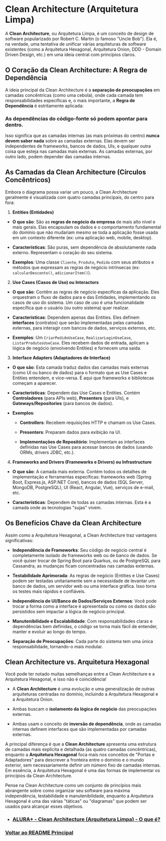 # Clean Architecture (Arquitetura Limpa)

A **Clean Architecture**, ou Arquitetura Limpa, é um conceito de design de software popularizado por Robert C. Martin (o famoso "Uncle Bob"). Ela é, na verdade, uma tentativa de unificar várias arquiteturas de software existentes (como a Arquitetura Hexagonal, Arquitetura Onion, DDD - Domain Driven Design, etc.) em uma ideia central com princípios claros.

## O Coração da Clean Architecture: A Regra de Dependência

A ideia principal da Clean Architecture é a **separação de preocupações** em camadas concêntricas (como uma cebola), onde cada camada tem responsabilidades específicas e, o mais importante, a **Regra de Dependência** é estritamente aplicada:

### As dependências do código-fonte só podem apontar para dentro.

Isso significa que as camadas internas (as mais próximas do centro) **nunca devem saber nada** sobre as camadas externas. Elas devem ser independentes de frameworks, bancos de dados, UIs, e qualquer outra coisa que esteja nas camadas mais externas. As camadas externas, por outro lado, podem depender das camadas internas.

## As Camadas da Clean Architecture (Círculos Concêntricos)

Embora o diagrama possa variar um pouco, a Clean Architecture geralmente é visualizada com quatro camadas principais, do centro para fora:

1. **Entities (Entidades)**

- **O que são**: São as **regras de negócio da empresa** de mais alto nível e mais gerais. Elas encapsulam os dados e o comportamento fundamental do domínio que não mudariam mesmo se toda a aplicação fosse usada em um contexto diferente (ex: uma aplicação web, mobile, desktop).

- **Características**: São puras, sem dependência de absolutamente nada externo. Representam o coração do seu sistema.

- **Exemplos**: Uma classe `Cliente`, `Produto`, `Pedido` com seus atributos e métodos que expressam as regras de negócio intrínsecas (ex: `calcularDesconto()`, `adicionarItem()`).

2. **Use Cases (Casos de Uso) ou Interactors**

- **O que são**: Contêm as regras de negócio específicas da aplicação. Eles orquestram o fluxo de dados para e das Entidades, implementando os casos de uso do sistema. Um caso de uso é uma funcionalidade específica que o usuário (ou outro sistema) quer realizar.

- **Características**: Dependem apenas das Entities. Eles definem **interfaces** (contratos) que serão implementadas pelas camadas externas, para interagir com bancos de dados, serviços externos, etc.

- **Exemplos**: Um `CriarPedidoUseCase`, `RealizarLoginUseCase`, `ListarProdutosUseCase`. Eles recebem dados de entrada, aplicam a lógica de negócio (envolvendo Entities) e fornecem uma saída.

3. **Interface Adapters (Adaptadores de Interface)**

- **O que são**: Esta camada traduz dados das camadas mais externas (como UI ou banco de dados) para o formato que as Use Cases e Entities entendem, e vice-versa. É aqui que frameworks e bibliotecas começam a aparecer.

- **Características**: Dependem das Use Cases e Entities. Contém **Controladores** (para APIs web), **Presenters** (para UIs), e **Gateways/Repositories** (para bancos de dados).

- **Exemplos**:

    - **Controllers**: Recebem requisições HTTP e chamam os Use Cases.

    - **Presenters**: Preparam dados para exibição na UI.

    - **Implementações de Repositório**: Implementam as interfaces definidas nas Use Cases para acessar bancos de dados (usando ORMs, drivers JDBC, etc.).

4. **Frameworks and Drivers (Frameworks e Drivers) ou Infrastructure**

- **O que são**: A camada mais externa. Contém todos os detalhes de implementação e ferramentas específicas: frameworks web (Spring Boot, Express.js, ASP.NET Core), bancos de dados (SQL Server, MongoDB, PostgreSQL), UI (React, Angular, Vue), serviços de e-mail, etc.

- **Características**: Dependem de todas as camadas internas. Esta é a camada onde as tecnologias "sujas" vivem.

## Os Benefícios Chave da Clean Architecture

Assim como a Arquitetura Hexagonal, a Clean Architecture traz vantagens significativas:

- **Independência de Frameworks**: Seu código de negócio central é completamente isolado de frameworks web ou de banco de dados. Se você quiser trocar de Spring Boot para Quarkus, ou de PostgreSQL para Cassandra, as mudanças ficam concentradas nas camadas externas.

- **Testabilidade Aprimorada**: As regras de negócio (Entities e Use Cases) podem ser testadas unitariamente sem a necessidade de levantar um banco de dados, um servidor web ou uma interface gráfica. Isso torna os testes mais rápidos e confiáveis.

- **Independência de UI/Banco de Dados/Serviços Externos**: Você pode trocar a forma como a interface é apresentada ou como os dados são persistidos sem impactar a lógica de negócio principal.

- **Manutenibilidade e Escalabilidade**: Com responsabilidades claras e dependências bem definidas, o código se torna mais fácil de entender, manter e evoluir ao longo do tempo.

- **Separação de Preocupações**: Cada parte do sistema tem uma única responsabilidade, tornando-o mais modular.

## Clean Architecture vs. Arquitetura Hexagonal

Você pode ter notado muitas semelhanças entre a Clean Architecture e a Arquitetura Hexagonal, e isso não é coincidência!

- A **Clean Architecture** é uma evolução e uma generalização de outras arquiteturas centradas no domínio, incluindo a Arquitetura Hexagonal e a Arquitetura Onion.

- Ambas buscam o **isolamento da lógica de negócio** das preocupações externas.

- Ambas usam o conceito de **inversão de dependência**, onde as camadas internas definem interfaces que são implementadas por camadas externas.

A principal diferença é que a **Clean Architecture** apresenta uma estrutura de camadas mais explícita e detalhada (as quatro camadas concêntricas), enquanto a **Arquitetura Hexagonal** foca mais nos conceitos de "Portas e Adaptadores" para descrever a fronteira entre o domínio e o mundo exterior, sem necessariamente definir um número fixo de camadas internas. Em essência, a Arquitetura Hexagonal é uma das formas de implementar os princípios da Clean Architecture.

Pense na Clean Architecture como um conjunto de princípios mais abrangente sobre como organizar seu software para máxima independência, testabilidade e manutenibilidade, enquanto a Arquitetura Hexagonal é uma das várias "táticas" ou "diagramas" que podem ser usados para alcançar esses objetivos.

- ### [ALURA+ - Clean Architecture (Arquitetura Limpa) - O que é?](https://cursos.alura.com.br/extra/alura-mais/clean-architecture-arquitetura-limpa-o-que-e--c204)

### [Voltar ao README Principal](../README.md)